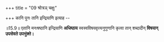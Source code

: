 +++
title = "09 श्रोत्रञ् चक्षुः"

+++
कानि पुनः तानि इन्द्रियाणि इत्याह --

॥15.9॥ एतानि मनःषष्ठानि इन्द्रियाणि **अधिष्ठाय**
स्वस्वविषयवृत्त्यनुगुणानि कृत्वा तान् शब्दादीन् **विषयान्** **उपसेवते
उपभुंक्ते।**

